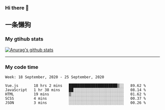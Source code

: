 ### Hi there 👋

## 一条懒狗
<!--
**kiss-me-quickly/kiss-me-quickly** is a ✨ _special_ ✨ repository because its `README.md` (this file) appears on your GitHub profile.

Here are some ideas to get you started:

- 🔭 I’m currently working on ...
- 🌱 I’m currently learning ...
- 👯 I’m looking to collaborate on ...
- 🤔 I’m looking for help with ...
- 💬 Ask me about ...
- 📫 How to reach me: ...
- 😄 Pronouns: ...
- ⚡ Fun fact: ...
-->


### My gtihub stats

[![Anurag's github stats](https://github-readme-stats.vercel.app/api?username=kiss-me-quickly)](https://github.com/anuraghazra/github-readme-stats)

***

### My code time

<!--START_SECTION:waka-->
```text
Week: 18 September, 2020 - 25 September, 2020

Vue.js       18 hrs 2 mins   ██████████████████████▒░░   89.62 % 
JavaScript   1 hr 38 mins    ██░░░░░░░░░░░░░░░░░░░░░░░   08.14 % 
HTML         19 mins         ▒░░░░░░░░░░░░░░░░░░░░░░░░   01.62 % 
SCSS         4 mins          ░░░░░░░░░░░░░░░░░░░░░░░░░   00.37 % 
JSON         3 mins          ░░░░░░░░░░░░░░░░░░░░░░░░░   00.26 % 
```
<!--END_SECTION:waka-->
